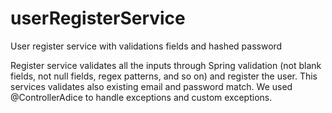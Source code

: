 # userRegisterService
User register service with validations fields and hashed password

Register service validates all the inputs through Spring validation (not blank fields, not null fields, regex patterns, and so on) and register the user.
This services validates also existing email and password match.
We used @ControllerAdice to handle exceptions and custom exceptions.
